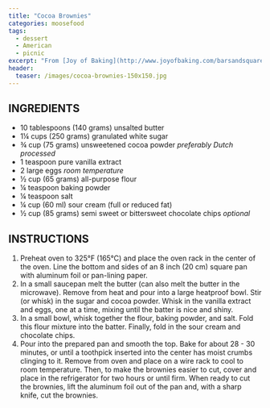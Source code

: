 ```yaml
---
title: "Cocoa Brownies"
categories: moosefood
tags: 
  - dessert
  - American
  - picnic
excerpt: "From [Joy of Baking](http://www.joyofbaking.com/barsandsquares/CocoaBrownies.html). These make tender, chewy/fudgy brownies. Dutch processed cocoa makes a very dark, almost black, brownie. These are excellent frosted with the mint frosting from Irish Mist Brownies (but I use only about ¾ of that recipe for one 8-inch x 8-inch pan of brownies). While it's important not to overbake brownies, ours took 30-31 minutes, just a bit longer than the recipe recommends."
header:
  teaser: /images/cocoa-brownies-150x150.jpg
---
```


## INGREDIENTS
* 10 tablespoons (140 grams) unsalted butter
* 1¼ cups (250 grams) granulated white sugar
* ¾ cup (75 grams) unsweetened cocoa powder *preferably Dutch processed*
* 1 teaspoon pure vanilla extract
* 2 large eggs *room temperature*
* ½ cup (65 grams) all-purpose flour
* ¼ teaspoon baking powder
* ¼ teaspoon salt
* ¼ cup (60 ml) sour cream (full or reduced fat)
* ½ cup (85 grams) semi sweet or bittersweet chocolate chips *optional*

## INSTRUCTIONS
1. Preheat oven to 325°F (165°C) and place the oven rack in the center of the oven. Line the bottom and sides of an 8 inch (20 cm) square pan with aluminum foil or pan-lining paper.
2. In a small saucepan melt the butter (can also melt the butter in the microwave). Remove from heat and pour into a large heatproof bowl. Stir (or whisk) in the sugar and cocoa powder. Whisk in the vanilla extract and eggs, one at a time, mixing until the batter is nice and shiny.
3. In a small bowl, whisk together the flour, baking powder, and salt. Fold this flour mixture into the batter. Finally, fold in the sour cream and chocolate chips.
4. Pour into the prepared pan and smooth the top. Bake for about 28 - 30 minutes, or until a toothpick inserted into the center has moist crumbs clinging to it. Remove from oven and place on a wire rack to cool to room temperature. Then, to make the brownies easier to cut, cover and place in the refrigerator for two hours or until firm. When ready to cut the brownies, lift the aluminum foil out of the pan and, with a sharp knife, cut the brownies.